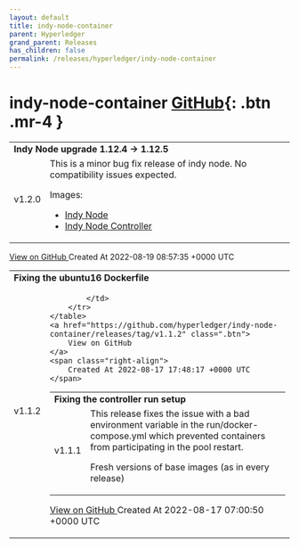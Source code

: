```yaml
---
layout: default
title: indy-node-container
parent: Hyperledger
grand_parent: Releases
has_children: false
permalink: /releases/hyperledger/indy-node-container
---
```


# indy-node-container <span class="fs-3 right-align">[GitHub](https://github.com/hyperledger/indy-node-container){: .btn .mr-4 }</span>


<div>
    <table>
        <tr>
            <td colspan="2">
                <b>
                    Indy Node upgrade 1.12.4 -> 1.12.5
                </b>
            </td>
        </tr>
        <tr>
            <td>
                <span class="chip">
                    v1.2.0
                </span>
            </td>
            <td>
                This is a minor bug fix release of indy node. No compatibility issues expected.

Images:
- [Indy Node](https://github.com/hyperledger/indy-node-container/pkgs/container/indy-node-container%2Findy_node)
- [Indy Node Controller](https://github.com/hyperledger/indy-node-container/pkgs/container/indy-node-container%2Findy_node_controller)
            </td>
        </tr>
    </table>
    <a href="https://github.com/hyperledger/indy-node-container/releases/tag/v1.2.0" class=".btn">
        View on GitHub
    </a>
    <span class="right-align">
        Created At 2022-08-19 08:57:35 +0000 UTC
    </span>
</div>

<div>
    <table>
        <tr>
            <td colspan="2">
                <b>
                    Fixing the ubuntu16 Dockerfile
                </b>
            </td>
        </tr>
        <tr>
            <td>
                <span class="chip">
                    v1.1.2
                </span>
            </td>
            <td>
                
            </td>
        </tr>
    </table>
    <a href="https://github.com/hyperledger/indy-node-container/releases/tag/v1.1.2" class=".btn">
        View on GitHub
    </a>
    <span class="right-align">
        Created At 2022-08-17 17:48:17 +0000 UTC
    </span>
</div>

<div>
    <table>
        <tr>
            <td colspan="2">
                <b>
                    Fixing the controller run setup 
                </b>
            </td>
        </tr>
        <tr>
            <td>
                <span class="chip">
                    v1.1.1
                </span>
            </td>
            <td>
                This release fixes the issue with a bad environment variable in the run/docker-compose.yml which prevented containers from participating in the pool restart.

Fresh versions of base images (as in every release)
            </td>
        </tr>
    </table>
    <a href="https://github.com/hyperledger/indy-node-container/releases/tag/v1.1.1" class=".btn">
        View on GitHub
    </a>
    <span class="right-align">
        Created At 2022-08-17 07:00:50 +0000 UTC
    </span>
</div>

